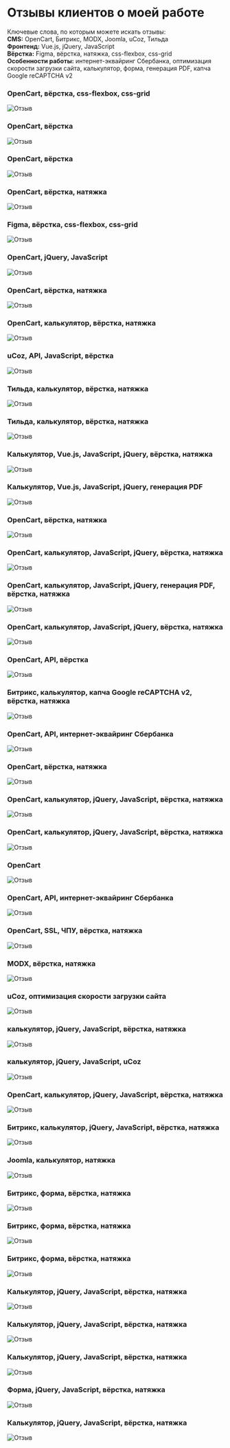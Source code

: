 # Отзывы клиентов о моей работе
Ключевые слова, по которым можете искать отзывы:\
**CMS:** OpenCart, Битрикс, MODX, Joomla, uCoz, Тильда\
**Фронтенд:** Vue.js, jQuery, JavaScript\
**Вёрстка:** Figma, вёрстка, натяжка, css-flexbox, css-grid\
**Особенности работы:** интернет-эквайринг Сбербанка, оптимизация скорости загрузки сайта, калькулятор, форма, генерация PDF, капча Google reCAPTCHA v2

### OpenCart, вёрстка, css-flexbox, css-grid

![Отзыв](https://github.com/Ivankaz/my-reviews/blob/main/screenshots/%D0%9E%D1%82%D0%B7%D1%8B%D0%B2%201.png)

### OpenCart, вёрстка
![Отзыв](https://github.com/Ivankaz/my-reviews/blob/main/screenshots/%D0%9E%D1%82%D0%B7%D1%8B%D0%B2%202.png)

### OpenCart, вёрстка
![Отзыв](https://github.com/Ivankaz/my-reviews/blob/main/screenshots/%D0%9E%D1%82%D0%B7%D1%8B%D0%B2%203.png)

### OpenCart, вёрстка, натяжка
![Отзыв](https://github.com/Ivankaz/my-reviews/blob/main/screenshots/%D0%9E%D1%82%D0%B7%D1%8B%D0%B2%204.png)

### Figma, вёрстка, css-flexbox, css-grid
![Отзыв](https://github.com/Ivankaz/my-reviews/blob/main/screenshots/%D0%9E%D1%82%D0%B7%D1%8B%D0%B2%205.png)

### OpenCart, jQuery, JavaScript
![Отзыв](https://github.com/Ivankaz/my-reviews/blob/main/screenshots/%D0%9E%D1%82%D0%B7%D1%8B%D0%B2%206.png)

### OpenCart, вёрстка, натяжка
![Отзыв](https://github.com/Ivankaz/my-reviews/blob/main/screenshots/%D0%9E%D1%82%D0%B7%D1%8B%D0%B2%207.png)

### OpenCart, калькулятор, вёрстка, натяжка
![Отзыв](https://github.com/Ivankaz/my-reviews/blob/main/screenshots/%D0%9E%D1%82%D0%B7%D1%8B%D0%B2%208.png)

### uCoz, API, JavaScript, вёрстка 
![Отзыв](https://github.com/Ivankaz/my-reviews/blob/main/screenshots/%D0%9E%D1%82%D0%B7%D1%8B%D0%B2%209.png)

### Тильда, калькулятор, вёрстка, натяжка
![Отзыв](https://github.com/Ivankaz/my-reviews/blob/main/screenshots/%D0%9E%D1%82%D0%B7%D1%8B%D0%B2%2010.png)

### Тильда, калькулятор, вёрстка, натяжка
![Отзыв](https://github.com/Ivankaz/my-reviews/blob/main/screenshots/%D0%9E%D1%82%D0%B7%D1%8B%D0%B2%2010.png)

### Калькулятор, Vue.js, JavaScript, jQuery, вёрстка, натяжка
![Отзыв](https://github.com/Ivankaz/my-reviews/blob/main/screenshots/%D0%9E%D1%82%D0%B7%D1%8B%D0%B2%2011.png)

### Калькулятор, Vue.js, JavaScript, jQuery, генерация PDF
![Отзыв](https://github.com/Ivankaz/my-reviews/blob/main/screenshots/%D0%9E%D1%82%D0%B7%D1%8B%D0%B2%2012.png)

### OpenCart, вёрстка, натяжка
![Отзыв](https://github.com/Ivankaz/my-reviews/blob/main/screenshots/%D0%9E%D1%82%D0%B7%D1%8B%D0%B2%2013.png)

### OpenCart, калькулятор, JavaScript, jQuery, вёрстка, натяжка
![Отзыв](https://github.com/Ivankaz/my-reviews/blob/main/screenshots/%D0%9E%D1%82%D0%B7%D1%8B%D0%B2%2014.png)

### OpenCart, калькулятор, JavaScript, jQuery, генерация PDF, вёрстка, натяжка
![Отзыв](https://github.com/Ivankaz/my-reviews/blob/main/screenshots/%D0%9E%D1%82%D0%B7%D1%8B%D0%B2%2015.png)

### OpenCart, калькулятор, JavaScript, jQuery, вёрстка, натяжка
![Отзыв](https://github.com/Ivankaz/my-reviews/blob/main/screenshots/%D0%9E%D1%82%D0%B7%D1%8B%D0%B2%2016.png)

### OpenCart, API, вёрстка
![Отзыв](https://github.com/Ivankaz/my-reviews/blob/main/screenshots/%D0%9E%D1%82%D0%B7%D1%8B%D0%B2%2017.png)

### Битрикс, калькулятор, капча Google reCAPTCHA v2, вёрстка, натяжка
![Отзыв](https://github.com/Ivankaz/my-reviews/blob/main/screenshots/%D0%9E%D1%82%D0%B7%D1%8B%D0%B2%2018.png)

### OpenCart, API, интернет-эквайринг Сбербанка
![Отзыв](https://github.com/Ivankaz/my-reviews/blob/main/screenshots/%D0%9E%D1%82%D0%B7%D1%8B%D0%B2%2019.png)

### OpenCart, вёрстка, натяжка
![Отзыв](https://github.com/Ivankaz/my-reviews/blob/main/screenshots/%D0%9E%D1%82%D0%B7%D1%8B%D0%B2%2020.png)

### OpenCart, калькулятор, jQuery, JavaScript, вёрстка, натяжка
![Отзыв](https://github.com/Ivankaz/my-reviews/blob/main/screenshots/%D0%9E%D1%82%D0%B7%D1%8B%D0%B2%2021.png)

### OpenCart, калькулятор, jQuery, JavaScript, вёрстка, натяжка
![Отзыв](https://github.com/Ivankaz/my-reviews/blob/main/screenshots/%D0%9E%D1%82%D0%B7%D1%8B%D0%B2%2022.png)

### OpenCart
![Отзыв](https://github.com/Ivankaz/my-reviews/blob/main/screenshots/%D0%9E%D1%82%D0%B7%D1%8B%D0%B2%2023.png)

### OpenCart, API, интернет-эквайринг Сбербанка
![Отзыв](https://github.com/Ivankaz/my-reviews/blob/main/screenshots/%D0%9E%D1%82%D0%B7%D1%8B%D0%B2%2024.png)

### OpenCart, SSL, ЧПУ, вёрстка, натяжка
![Отзыв](https://github.com/Ivankaz/my-reviews/blob/main/screenshots/%D0%9E%D1%82%D0%B7%D1%8B%D0%B2%2025.png)

### MODX, вёрстка, натяжка
![Отзыв](https://github.com/Ivankaz/my-reviews/blob/main/screenshots/%D0%9E%D1%82%D0%B7%D1%8B%D0%B2%2026.png)

### uCoz, оптимизация скорости загрузки сайта
![Отзыв](https://github.com/Ivankaz/my-reviews/blob/main/screenshots/%D0%9E%D1%82%D0%B7%D1%8B%D0%B2%2027.png)

### калькулятор, jQuery, JavaScript, вёрстка, натяжка
![Отзыв](https://github.com/Ivankaz/my-reviews/blob/main/screenshots/%D0%9E%D1%82%D0%B7%D1%8B%D0%B2%2028.png)

### калькулятор, jQuery, JavaScript, uCoz
![Отзыв](https://github.com/Ivankaz/my-reviews/blob/main/screenshots/%D0%9E%D1%82%D0%B7%D1%8B%D0%B2%2029.png)

### OpenCart, калькулятор, jQuery, JavaScript, вёрстка, натяжка
![Отзыв](https://github.com/Ivankaz/my-reviews/blob/main/screenshots/%D0%9E%D1%82%D0%B7%D1%8B%D0%B2%2030.png)

### Битрикс, калькулятор, jQuery, JavaScript, вёрстка, натяжка
![Отзыв](https://github.com/Ivankaz/my-reviews/blob/main/screenshots/%D0%9E%D1%82%D0%B7%D1%8B%D0%B2%2031.png)

### Joomla, калькулятор, натяжка
![Отзыв](https://github.com/Ivankaz/my-reviews/blob/main/screenshots/%D0%9E%D1%82%D0%B7%D1%8B%D0%B2%2032.png)

### Битрикс, форма, вёрстка, натяжка
![Отзыв](https://github.com/Ivankaz/my-reviews/blob/main/screenshots/%D0%9E%D1%82%D0%B7%D1%8B%D0%B2%2033.png)

### Битрикс, форма, вёрстка, натяжка
![Отзыв](https://github.com/Ivankaz/my-reviews/blob/main/screenshots/%D0%9E%D1%82%D0%B7%D1%8B%D0%B2%2034.png)

### Битрикс, форма, вёрстка, натяжка
![Отзыв](https://github.com/Ivankaz/my-reviews/blob/main/screenshots/%D0%9E%D1%82%D0%B7%D1%8B%D0%B2%2035.png)

### Калькулятор, jQuery, JavaScript, вёрстка, натяжка
![Отзыв](https://github.com/Ivankaz/my-reviews/blob/main/screenshots/%D0%9E%D1%82%D0%B7%D1%8B%D0%B2%2036.png)

### Калькулятор, jQuery, JavaScript, вёрстка, натяжка
![Отзыв](https://github.com/Ivankaz/my-reviews/blob/main/screenshots/%D0%9E%D1%82%D0%B7%D1%8B%D0%B2%2037.png)

### Калькулятор, jQuery, JavaScript, вёрстка, натяжка
![Отзыв](https://github.com/Ivankaz/my-reviews/blob/main/screenshots/%D0%9E%D1%82%D0%B7%D1%8B%D0%B2%2038.png)

### Форма, jQuery, JavaScript, вёрстка, натяжка
![Отзыв](https://github.com/Ivankaz/my-reviews/blob/main/screenshots/%D0%9E%D1%82%D0%B7%D1%8B%D0%B2%2039.png)

### Калькулятор, jQuery, JavaScript, вёрстка, натяжка
![Отзыв](https://github.com/Ivankaz/my-reviews/blob/main/screenshots/%D0%9E%D1%82%D0%B7%D1%8B%D0%B2%2040.png)
